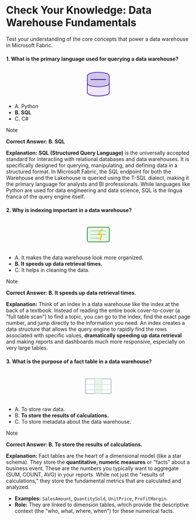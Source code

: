 # **Check Your Knowledge: Data Warehouse Fundamentals**

Test your understanding of the core concepts that power a data warehouse in Microsoft Fabric.

#### **1. What is the primary language used for querying a data warehouse?**

<div align="center">
<svg width="100" height="80" viewBox="0 0 100 80" fill="none" xmlns="http://www.w3.org/2000/svg">
<ellipse cx="50" cy="65" rx="30" ry="10" fill="#EDE7F6" stroke="#5E35B1" stroke-width="2"/>
<path d="M20 40 C 20 27, 80 27, 80 40 V 65 C 80 78, 20 78, 20 65 Z" fill="#EDE7F6" stroke="#5E35B1" stroke-width="2"/>
<path d="M20 20 C 20 7, 80 7, 80 20 V 40 C 80 53, 20 53, 20 40 Z" fill="#D1C4E9" stroke="#5E35B1" stroke-width="2"/>
<path d="M30 30 L 70 30" stroke="#4527A0" stroke-width="2.5" stroke-linecap="round"/>
</svg>
</div>

*   A. Python
*   **B. SQL**
*   C. C#

> [!note]
> **Correct Answer: B. SQL**
>
> **Explanation:** **SQL (Structured Query Language)** is the universally accepted standard for interacting with relational databases and data warehouses. It is specifically designed for querying, manipulating, and defining data in a structured format. In Microsoft Fabric, the SQL endpoint for both the Warehouse and the Lakehouse is queried using the T-SQL dialect, making it the primary language for analysts and BI professionals. While languages like Python are used for data engineering and data science, SQL is the lingua franca of the query engine itself.

#### **2. Why is indexing important in a data warehouse?**

<div align="center">
<svg width="100" height="80" viewBox="0 0 100 80" fill="none" xmlns="http://www.w3.org/2000/svg">
<rect x="20" y="20" width="60" height="40" rx="4" fill="#E8F5E9" stroke="#388E3C" stroke-width="2"/>
<path d="M30 30 H 70 M 30 40 H 70 M 30 50 H 55" stroke="#A5D6A7" stroke-width="2" stroke-linecap="round"/>
<path d="M60 25 L 50 40 L 60 40 L 55 55" stroke="#FFC107" stroke-width="3" fill="none" stroke-linecap="round" stroke-linejoin="round"/>
</svg>
</div>

*   A. It makes the data warehouse look more organized.
*   **B. It speeds up data retrieval times.**
*   C. It helps in cleaning the data.

> [!note]
> **Correct Answer: B. It speeds up data retrieval times.**
>
> **Explanation:** Think of an index in a data warehouse like the index at the back of a textbook. Instead of reading the entire book cover-to-cover (a "full table scan") to find a topic, you can go to the index, find the exact page number, and jump directly to the information you need. An index creates a data structure that allows the query engine to rapidly find the rows associated with specific values, **dramatically speeding up data retrieval** and making reports and dashboards much more responsive, especially on very large tables.

#### **3. What is the purpose of a fact table in a data warehouse?**

<div align="center">
<svg width="100" height="80" viewBox="0 0 100 80" fill="none" xmlns="http://www.w3.org/2000/svg">
<rect x="15" y="20" width="70" height="40" rx="3" fill="white" stroke="#B0BEC5" stroke-width="2"/>
<rect x="40" y="20" width="20" height="40" fill="#E8F5E9"/>
<path d="M15 35 H 85 M 15 50 H 85" stroke="#CFD8DC" stroke-width="1.5"/>
<path d="M40 20 V 60 M 60 20 V 60" stroke="#CFD8DC" stroke-width="1.5"/>
<text x="49" y="32" font-family="monospace" text-anchor="middle" font-size="10">$123</text>
<text x="49" y="47" font-family="monospace" text-anchor="middle" font-size="10">42</text>
<text x="49" y="62" font-family="monospace" text-anchor="middle" font-size="10">99%</text>
</svg>
</div>

*   A. To store raw data.
*   B. **To store the results of calculations.**
*   C. To store metadata about the data warehouse.

> [!note]
> **Correct Answer: B. To store the results of calculations.**
>
> **Explanation:** Fact tables are the heart of a dimensional model (like a star schema). They store the **quantitative, numeric measures** or "facts" about a business event. These are the numbers you typically want to aggregate (SUM, COUNT, AVG) in your reports. While not just the "results of calculations," they store the fundamental metrics that are calculated and analyzed.
>
> *   **Examples:** `SalesAmount`, `QuantitySold`, `UnitPrice`, `ProfitMargin`.
> *   **Role:** They are linked to dimension tables, which provide the descriptive context (the "who, what, where, when") for these numerical facts.
